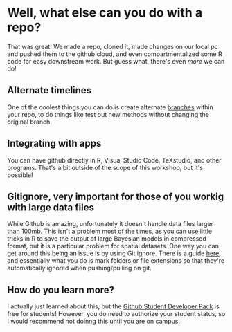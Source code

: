 # Well, what else can you do with a repo?
That was great! We made a repo, cloned it, made changes on our local pc and pushed them to the github cloud, and even compartmentalized some R code for easy downstream work. 
But guess what, there's even *more* we can do!

## Alternate timelines

One of the coolest things you can do is create alternate [branches](https://docs.github.com/en/pull-requests/collaborating-with-pull-requests/proposing-changes-to-your-work-with-pull-requests/about-branches) within your repo, to do things like test out new methods without changing the original branch. 

## Integrating with apps

You can have github directly in R, Visual Studio Code, TeXstudio, and other programs. That's a bit outside of the scope of this workshop, but it's possible!

## Gitignore, very important for those of you workig with large data files

While Github is amazing, unfortunately it doesn't handle data files larger than 100mb. This isn't a problem most of the times, as you can use little tricks in R to save the output of large Bayesian models in compressed format, but it is a particular problem for spatial datasets. One way you can get around this being an issue is by using Git ignore. There is a guide [here](https://www.w3schools.com/git/git_ignore.asp), and essentially what you do is mark folders or file extensions so that they're automatically ignored when pushing/pulling on git. 

## How do you learn more?

I actually just learned about this, but the [Github Student Developer Pack](https://education.github.com/pack) is free for students! However, you do need to authorize your student status, so I would recommend not doinng this until you are on campus. 
